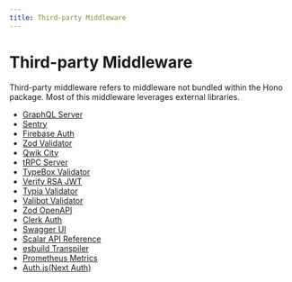 ```yaml
---
title: Third-party Middleware
---
```


# Third-party Middleware

Third-party middleware refers to middleware not bundled within the Hono package.
Most of this middleware leverages external libraries.

- [GraphQL Server](https://github.com/honojs/middleware/tree/main/packages/graphql-server)
- [Sentry](https://github.com/honojs/middleware/tree/main/packages/sentry)
- [Firebase Auth](https://github.com/honojs/middleware/tree/main/packages/firebase-auth)
- [Zod Validator](https://github.com/honojs/middleware/tree/main/packages/zod-validator)
- [Qwik City](https://github.com/honojs/middleware/tree/main/packages/qwik-city)
- [tRPC Server](https://github.com/honojs/middleware/tree/main/packages/trpc-server)
- [TypeBox Validator](https://github.com/honojs/middleware/tree/main/packages/typebox-validator)
- [Verify RSA JWT](https://github.com/wataruoguchi/verify-rsa-jwt-cloudflare-worker)
- [Typia Validator](https://github.com/honojs/middleware/tree/main/packages/typia-validator)
- [Valibot Validator](https://github.com/honojs/middleware/tree/main/packages/valibot-validator)
- [Zod OpenAPI](https://github.com/honojs/middleware/tree/main/packages/zod-openapi)
- [Clerk Auth](https://github.com/honojs/middleware/tree/main/packages/clerk-auth)
- [Swagger UI](https://github.com/honojs/middleware/tree/main/packages/swagger-ui)
- [Scalar API Reference](https://github.com/scalar/scalar/tree/main/packages/hono-api-reference)
- [esbuild Transpiler](https://github.com/honojs/middleware/tree/main/packages/esbuild-transpiler)
- [Prometheus Metrics](https://github.com/honojs/middleware/tree/main/packages/prometheus)
- [Auth.js(Next Auth)](https://github.com/honojs/middleware/tree/main/packages/auth-js)
